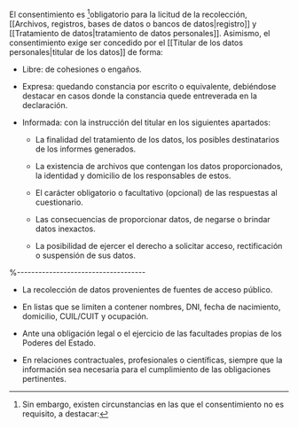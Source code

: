 El consentimiento es [^1]obligatorio para la licitud de la recolección, [[Archivos, registros, bases de datos o bancos de datos|registro]] y [[Tratamiento de datos|tratamiento de datos personales]]. Asimismo, el consentimiento exige ser concedido por el [[Titular de los datos personales|titular de los datos]] de forma:

- Libre: de cohesiones o engaños.

- Expresa: quedando constancia por escrito o equivalente, debiéndose destacar en casos donde la constancia quede entreverada en la declaración.

- Informada: con la instrucción del titular en los siguientes apartados:

	- La finalidad del tratamiento de los datos, los posibles destinatarios de los informes generados.
	
	- La existencia de archivos que contengan los datos proporcionados, la identidad y domicilio de los responsables de estos.
	
	- El carácter obligatorio o facultativo (opcional) de las respuestas al cuestionario.
	
	- Las consecuencias de proporcionar datos, de negarse o brindar datos inexactos.
	
	- La posibilidad de ejercer el derecho a solicitar acceso, rectificación o suspensión de sus datos.

%------------------------------------
[^1]: Sin embargo, existen circunstancias en las que el consentimiento no  es requisito, a destacar:

- La recolección de datos provenientes de fuentes de acceso público.

- En listas que se limiten a contener nombres, DNI, fecha de nacimiento, domicilio, CUIL/CUIT y ocupación.

- Ante una obligación legal o el ejercicio de las facultades propias de los Poderes del Estado.

- En relaciones contractuales, profesionales o científicas, siempre que la información sea necesaria para el cumplimiento de las obligaciones pertinentes.

